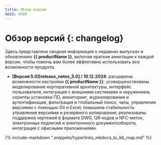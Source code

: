 ```yaml
---
title: Обзор версий
kbId: 4589
---
```


# Обзор версий {: changelog}

Здесь представлена сводная информация о недавних выпусках и обновлениях **{{ productName }}**, включая краткие аннотации к каждой версии, чтобы помочь вам более эффективно использовать все возможности продукта.

- **[Версия 5.0][release_notes_5.0] / 10.12.2024**: расширены возможности настройки **{{ productName }}**; усовершенствованы моделирование корпоративной архитектуры, интерфейс пользователя, интеграция с внешними системами и окружением, скрипты установки ПО, мониторинг, журналирование и аутентификация, фильтрация и глобальный поиск, чаты, управление версиями с помощью Git и Excel; повышена стабильность управления версиями и резервного копирования; реализованы поддержка чертежей в формате DWG, QR-кодов и NFC-меток, электронных подписей и электронного документооборота, интеграция с офисными приложениями.

{% include-markdown ".snippets/hyperlinks_mkdocs_to_kb_map.md" %}
